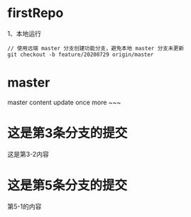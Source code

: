 # firstRepo

1、本地运行
```
// 使用远端 master 分支创建功能分支，避免本地 master 分支未更新
git checkout -b feature/20200729 origin/master
```

# master
master content update once more ~~~


# 这是第3条分支的提交
这是第3-2内容


# 这是第5条分支的提交
第5-1的内容